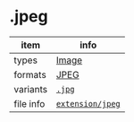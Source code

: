 

# .jpeg

item | info
--- | ---
types | [Image](../dataTypes/image.md)
formats | [JPEG](../fileFormats/jpeg.md)
variants | [`.jpg`](../extensions/jpg.md)
file info | [`extension/jpeg`]({{fileinfo}}/jpeg)



